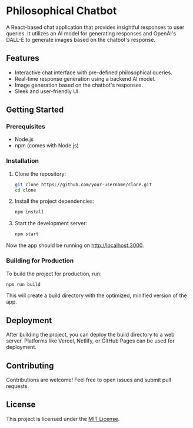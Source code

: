 # Philosophical Chatbot

A React-based chat application that provides insightful responses to user queries. It utilizes an AI model for generating responses and OpenAI's DALL-E to generate images based on the chatbot's response.

## Features

- Interactive chat interface with pre-defined philosophical queries.
- Real-time response generation using a backend AI model.
- Image generation based on the chatbot's responses.
- Sleek and user-friendly UI.

## Getting Started

### Prerequisites

- Node.js
- npm (comes with Node.js)

### Installation

1. Clone the repository:
    ```bash
    git clone https://github.com/your-username/clone.git
    cd clone
    ```

2. Install the project dependencies:
    ```bash
    npm install
    ```

3. Start the development server:
    ```bash
    npm start
    ```

Now the app should be running on [http://localhost:3000](http://localhost:3000).

### Building for Production

To build the project for production, run:

```bash
npm run build
```

This will create a build directory with the optimized, minified version of the app.

## Deployment
After building the project, you can deploy the build directory to a web server. Platforms like Vercel, Netlify, or GitHub Pages can be used for deployment.

## Contributing
Contributions are welcome! Feel free to open issues and submit pull requests.

## License 

This project is licensed under the [MIT License](https://choosealicense.com/licenses/mit/).